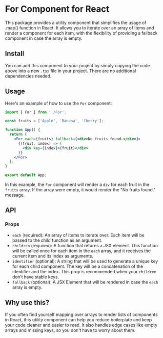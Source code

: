 # For Component for React

This package provides a utility component that simplifies the usage of .map() function in React. It allows you to iterate over an array of items and render a component for each item, with the flexibility of providing a fallback component in case the array is empty.

## Install

You can add this component to your project by simply copying the code above into a new `.tsx` file in your project. There are no additional dependencies needed.

## Usage

Here's an example of how to use the `For` component:

```jsx
import { For } from './For';

const fruits = ['Apple', 'Banana', 'Cherry'];

function App() {
  return (
    <For each={fruits} fallback={<div>No fruits found.</div>}>
      {(fruit, index) => (
        <div key={index}>{fruit}</div>
      )}
    </For>
  );
}

export default App;
```

In this example, the `For` component will render a `div` for each fruit in the `fruits` array. If the array were empty, it would render the "No fruits found." message.

## API

### Props

- `each` (required): An array of items to iterate over. Each item will be passed to the child function as an argument.
- `children` (required): A function that returns a JSX element. This function will be called once for each item in the `each` array, and it receives the current item and its index as arguments.
- `identifier` (optional): A string that will be used to generate a unique key for each child component. The key will be a concatenation of the identifier and the index. This prop is recommended when your `children` don't have stable keys.
- `fallback` (optional): A JSX Element that will be rendered in case the `each` array is empty.

## Why use this?

If you often find yourself mapping over arrays to render lists of components in React, this utility component can help you reduce boilerplate and keep your code cleaner and easier to read. It also handles edge cases like empty arrays and missing keys, so you don't have to worry about them.